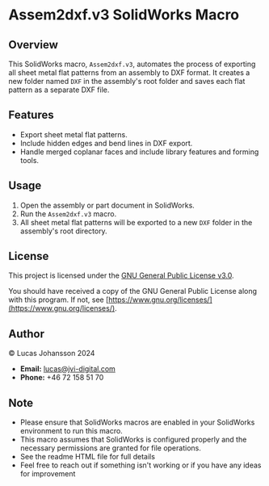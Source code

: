 # Assem2dxf.v3 SolidWorks Macro

## Overview
This SolidWorks macro, `Assem2dxf.v3`, automates the process of exporting all sheet metal flat patterns from an assembly to DXF format. It creates a new folder named `DXF` in the assembly's root folder and saves each flat pattern as a separate DXF file.

## Features
- Export sheet metal flat patterns.
- Include hidden edges and bend lines in DXF export.
- Handle merged coplanar faces and include library features and forming tools.

## Usage
1. Open the assembly or part document in SolidWorks.
2. Run the `Assem2dxf.v3` macro.
3. All sheet metal flat patterns will be exported to a new `DXF` folder in the assembly's root directory.

## License
This project is licensed under the [GNU General Public License v3.0](https://www.gnu.org/licenses/gpl-3.0.html).

You should have received a copy of the GNU General Public License along with this program. If not, see [https://www.gnu.org/licenses/](https://www.gnu.org/licenses/).

## Author
© Lucas Johansson 2024

- **Email:** lucas@jvi-digital.com
- **Phone:** +46 72 158 51 70

## Note
- Please ensure that SolidWorks macros are enabled in your SolidWorks environment to run this macro.
- This macro assumes that SolidWorks is configured properly and the necessary permissions are granted for file operations.
- See the readme HTML file for full details
- Feel free to reach out if something isn't working or if you have any ideas for improvement

